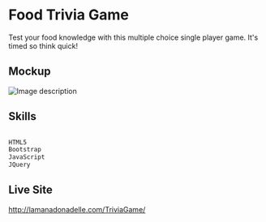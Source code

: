 # Food Trivia Game

Test your food knowledge with this multiple choice single player game. It's timed so think quick!

## Mockup
![Image description](http://www.lamanadonadelle.com/images/thumbs/foodtrivia.jpg)


## Skills

```python

HTML5
Bootstrap
JavaScript
JQuery
```

## Live Site
http://lamanadonadelle.com/TriviaGame/
